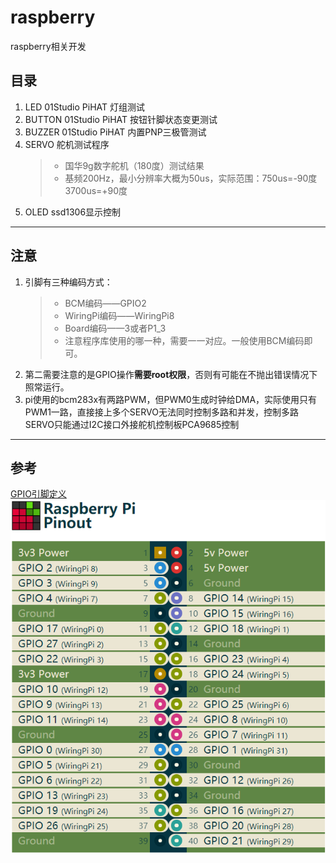 # raspberry
raspberry相关开发
## 目录
1. LED 01Studio PiHAT 灯组测试
2. BUTTON 01Studio PiHAT 按钮针脚状态变更测试
3. BUZZER 01Studio PiHAT 内置PNP三极管测试
4. SERVO 舵机测试程序
    > - 国华9g数字舵机（180度）测试结果
    > - 基频200Hz，最小分辨率大概为50us，实际范围：750us=-90度 3700us=+90度 
5. OLED ssd1306显示控制

***
## 注意
1. 引脚有三种编码方式：
    > - BCM编码——GPIO2
    > - WiringPi编码——WiringPi8
    > - Board编码——3或者P1_3
    > - 注意程序库使用的哪一种，需要一一对应。一般使用BCM编码即可。
2. 第二需要注意的是GPIO操作**需要root权限**，否则有可能在不抛出错误情况下照常运行。
3. pi使用的bcm283x有两路PWM，但PWM0生成时钟给DMA，实际使用只有PWM1一路，直接接上多个SERVO无法同时控制多路和并发，控制多路SERVO只能通过I2C接口外接舵机控制板PCA9685控制
***
## 参考
[GPIO引脚定义](https://pinout.xyz/)  
![RPI.GPIO](https://raw.githubusercontent.com/kintansky/raspberry/main/PinOut.png)  

